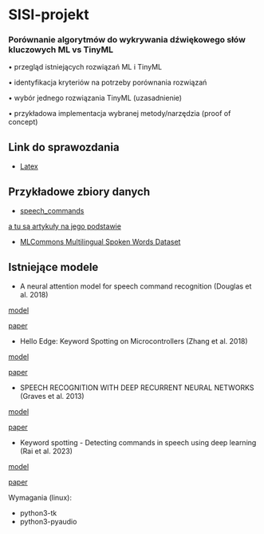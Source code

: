 # SISI-projekt

### Porównanie algorytmów do wykrywania dźwiękowego słów kluczowych ML vs TinyML

• przegląd istniejących rozwiązań ML i TinyML

• identyfikacja kryteriów na potrzeby porównania rozwiązań

• wybór jednego rozwiązania TinyML (uzasadnienie)

• przykładowa implementacja wybranej metody/narzędzia (proof of concept)

## Link do sprawozdania
- [Latex](https://www.overleaf.com/4396561691dsgxpxrbpzmk#8eeae1)

## Przykładowe zbiory danych
- [speech_commands](https://www.tensorflow.org/datasets/catalog/speech_commands)

[a tu są artykuły na jego podstawie](https://paperswithcode.com/dataset/speech-commands)

- [MLCommons Multilingual Spoken Words Dataset](https://mlcommons.org/datasets/multilingual-spoken-words/)

## Istniejące modele

- A neural attention model for speech command recognition (Douglas et al. 2018)

[model](https://github.com/douglas125/SpeechCmdRecognition)

[paper](https://arxiv.org/abs/1808.08929)

- Hello Edge: Keyword Spotting on Microcontrollers (Zhang et al. 2018)

[model](https://github.com/ARM-software/ML-KWS-for-MCU)

[paper](https://arxiv.org/pdf/1711.07128)

- SPEECH RECOGNITION WITH DEEP RECURRENT NEURAL NETWORKS (Graves et al. 2013)

[model](https://github.com/theblackcat102/edgedict)

[paper](https://arxiv.org/pdf/1303.5778)

- Keyword spotting - Detecting commands in speech using deep learning (Rai et al. 2023)

[model](https://github.com/sumedharai12/DetectingSpeechCommands)

[paper](https://arxiv.org/pdf/2312.05640v1)

Wymagania (linux):
- python3-tk
- python3-pyaudio